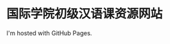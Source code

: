 <!DOCTYPE html>
<html>
<body>
<h1>国际学院初级汉语课资源网站</h1>
<p>I'm hosted with GitHub Pages.</p>
</body>
</html>
